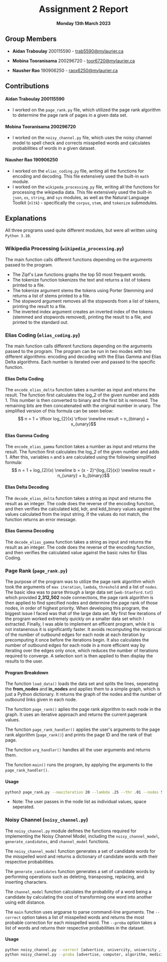 
<div align="center">



# Assignment 2 Report



#### Monday 13th March 2023



</div>



## Group Members

*  **Aidan Traboulay** 200115590 - trab5590@mylaurier.ca

*  **Mobina Tooranisama** 200296720 - toor6720@mylaurier.ca

*  **Nausher Rao** 190906250 - raox6250@mylaurier.ca



## Contributions
 #### **Aidan Traboulay** 200115590
 - I worked on the `page_rank.py` file, which utilized the page rank algorithm to determine the page rank of pages in a given data set. 

####  **Mobina Tooranisama** 200296720
- I worked on the `noisy_channel.py` file, which uses the noisy channel model to spell check and corrects misspelled words and calculates probabilities of words in a given dataset.

####  **Nausher Rao** 190906250
- I worked on the `elias_coding.py` file, writing all the functions for encoding and decoding. This file extensively used the built-in `math` module.
- I worked on the `wikipeda_processing.py` file, writing all the functions for processing the wikipedia data. This file extensively used the built-in `json`, `os`, `string`, and `sys` modules, as well as the Natural Language Toolkit (`nltk`) - specifically the `corpus`, `stem`, and `tokenize` submodules.


## Explanations
All three programs used quite different modules, but were all written using `Python 3.10`.

### Wikipedia Processing (`wikipedia_processing.py`)
The main function calls different functions depending on the arguments passed to the program.
- The Zipf's Law functions graphs the top 50 most frequent words.
- The tokenize function tokenizes the text and returns a list of tokens printed to a file.
- The tokenize argument stems the tokens using Porter Stemming and returns a list of stems printed to a file.
- The stopword argument removes all the stopwords from a list of tokens, printing the result to a file.
- The inverted index argument creates an inverted index of the tokens (stemmed and stopwords removed), printing the result to a file, and printed to the standard out.


### Elias Coding (`elias_coding.py`)
The main function calls different functions depending on the arguments passed to the program. The program can be run in two modes with two different algorithms: encoding and decoding with the Elias Gamma and Elias Delta algorithms. Each number is iterated over and passed to the specific function.


#### Elias Delta Coding
The `encode_elias_delta` function takes a number as input and returns the result. The function first calculates the log_2 of the given number and adds 1. This number is then converted to binary and the first bit is removed. The remaining bits are then concatenated with the original number in unary. The simplified version of this formula can be seen below:
$$ n = 1 + \lfloor log_{2}(x) \rfloor \newline result = n_{binary} + x_{unary}$$


#### Elias Gamma Coding
The `encode_elias_gamma` function takes a number as input and returns the result. The function first calculates the log_2 of the given number and adds 1. After this, variables `n` and `b` are calculated using the following simplified formula:
$$ n = 1 + log_{2}(x) \newline b = (x - 2)^{log_{2}(x)} \newline result = n_{unary} + b_{binary}$$


#### Elias Delta Decoding
The `decode_elias_delta` function takes a string as input and returns the result as an integer. The code does the reverse of the encoding function, and then verifies the calculated kdd, kdr, and kdd_binary values against the values calculated from the input string. If the values do not match, the function returns an error message.


#### Elias Gamma Decoding
The `decode_elias_gamma` function takes a string as input and returns the result as an integer. The code does the reverse of the encoding function, and then verifies the calculated value against the basic rules for Elias Coding.


### Page Rank (`page_rank.py`)
The purpose of the program was to utilize the page rank algorithm which took the arguments of `max iteration`, `lambda`, `threshold` and a list of `nodes`. The basic idea was to parse through a large data set (`web-Stanford.txt`) which provided **2,312,502** node connections, the page rank algorithm is then applied to find specified nodes and determine the page rank of those nodes, in order of highest priority. When developing this program, the biggest issue I faced was that of the large data set. My first few iterations of the program worked extremely quickly on a smaller data set which I extracted. Finally, I was able to implement an efficent program, while it is not instanenous it is significantly faster. It avoids recomputing the reciprocal of the number of outbound edges for each node at each iteration by precomputing it once before the iterations begin. It also calculates the number of outbound edges for each node in a more efficient way by iterating over the edges only once, which reduces the number of iterations required to converge. A selection sort is then applied to then display the results to the user. 

#### Program Breakdown

The function `load_data()` loads the data set and splits the lines, seperating the **from_nodes** and **in_nodes** and applies them to a simple graph, which is just a Python dictionary. It returns the graph of the nodes and the number of outbound links given in each node.

The function `page_rank()` aplies the page rank algorithm to each node in the graph. It uses an iterative approach and returns the current pagerank values.

The function `page_rank_handler()` applies the user's arguments to the page rank algorithm (`page_rank()`) and prints the page ID and the rank of that page.

The function `arg_handler()` handles all the user arguments and returns them.

The function `main()` runs the program, by applying the arguments to the `page_rank_handler()`.

#### Usage
```sh
python3 page_rank.py --maxiteration 20 --lambda .25 --thr .01 --nodes 5 87524 632
```

- Note: The user passes in the node list as individual values, space seperated.

### Noisy Channel (`noisy_channel.py`)
The `noisy_channel.py` module defines the functions required for implementing the Noisy Channel Model, including the `noisy_channel_model`, `generate_candidates`, and `channel_model` functions. 

The `noisy_channel_model` function generates a set of candidate words for the misspelled word and returns a dictionary of candidate words with their respective probabilities. 

The `generate_candidates` function generates a set of candidate words by performing operations such as deleting, transposing, replacing, and inserting characters. 

The `channel_model` function calculates the probability of a word being a candidate by calculating the cost of transforming one word into another using edit distance.

The `main` function  uses argparse to parse command-line arguments. The `--correct` option takes a list of misspelled words and returns the most probable correction for each misspelled word. The `--proba` option takes a list of words and returns their respective probabilities in the dataset.

#### Usage
```sh
python noisy_channel.py --correct [advertice, univercity, university , iimprove]
python noisy_channel.py --proba [advertise, computer, algorithm, medicine874r]
```